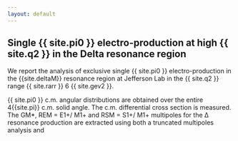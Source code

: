 ```yaml
---
layout: default
---
```


## Single {{ site.pi0 }} electro-production at high {{ site.q2 }} in the Delta resonance region


We report the analysis of exclusive single {{ site.pi0 }} electro-production in the 
{{site.deltaM}} resonance region at Jefferson Lab in the {{ site.q2 }} range {{ site.rarr }} 6 {{ site.gev2 }}. 

{{ site.pi0 }} c.m. angular distributions are obtained over the entire 4{{site.pi}} c.m. solid angle. The c.m. differential cross section is measured.
The GM*, REM = E1+/ M1+ and RSM = S1+/ M1+ multipoles for the Δ resonance production are extracted using both a truncated multipoles analysis and
